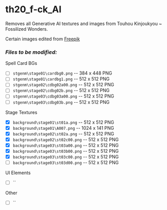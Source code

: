 # th20_f-ck_AI
Removes all Generative AI textures and images from Touhou Kinjoukyou ~ Fossilized Wonders.

Certain images edited from [Freepik](www.freepik.com)

### *Files to be modified:*
Spell Card BGs
 - [ ] `stgenm\stage01\cardbg0.png`  -- 384 x 448 PNG
 - [ ] `stgenm\stage01\cardbg1.png`  -- 512 x 512 PNG
 - [ ] `stgenm\stage02\cdbg02a00.png` -- 512 x 512 PNG
 - [ ] `stgenm\stage02\cdbg02b.png` -- 512 x 512 PNG
 - [ ] `stgenm\stage03\cdbg03a00.png`  -- 512 x 512 PNG
 - [ ] `stgenm\stage03\cdbg03b.png`  -- 512 x 512 PNG

Stage Textures
- [x] `background\stage01\st01a.png` -- 512 x 512 PNG
- [x] `background\stage01\A007.png` -- 1024 x 141 PNG
- [x] `background\stage02\st02a.png` -- 512 x 512 PNG
- [x] `background\stage02\st02c00.png` -- 512 x 512 PNG
- [x] `background\stage03\st03a00.png` -- 512 x 512 PNG
- [x] `background\stage03\st03b00.png` -- 512 x 512 PNG
- [x] `background\stage03\st03c00.png` -- 512 x 512 PNG
- [ ] `background\stage03\st03d00.png` -- 512 x 512 PNG

UI Elements
- [ ] ``

Other 
- [ ] ``
